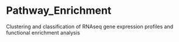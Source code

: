 # Pathway_Enrichment
Clustering and classification of RNAseq gene expression profiles and functional enrichment analysis

